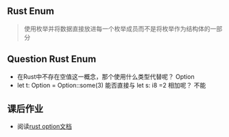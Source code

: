 ## Rust Enum

> 使用枚举并将数据直接放进每一个枚举成员而不是将枚举作为结构体的一部分

## Question Rust Enum

- 在Rust中不存在空值这一概念，那个使用什么类型代替呢？ Option
- let t: Option<i8> = Option::some(3) 能否直接与 let s: i8 =2 相加呢？ 不能

## 课后作业
- 阅读[rust option文档](https://doc.rust-lang.org/std/option/enum.Option.html)